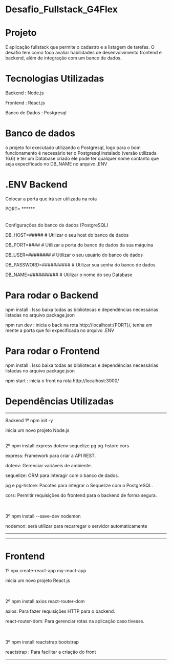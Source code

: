 # Desafio_Fullstack_G4Flex

# Projeto
É aplicação fullstack que permite o cadastro e a listagem de tarefas. O
desafio tem como foco avaliar habilidades de desenvolvimento frontend e backend,
além de integração com um banco de dados.

# Tecnologias Utilizadas
Backend : Node.js  

Frontend : React.js  

Banco de Dados : Postgresql  


# Banco de dados
o projeto foi executado utilizando o Postgresql, logo para o bom funcionamento é necessário ter o Postgresql instalado (versão utilizada 16.6) e ter um Database criado ele pode ter qualquer nome contanto que seja expecificado no DB_NAME no arquivo .ENV 

# .ENV Backend
Colocar a porta que irá ser utilizada na rota  

PORT= ******  
<br><br/>
Configurações do banco de dados (PostgreSQL)  

DB_HOST=#####            # Utilizar o seu host do banco de dados  

DB_PORT=####             # Utilizar a porta do banco de dados da sua máquina  

DB_USER=########         # Utilizar o seu usuário do banco de dados  

DB_PASSWORD=##########   # Utilizar sua senha do banco de dados  

DB_NAME=##########       # Utilizar o nome do seu Database

# Para rodar o Backend
npm install : Isso baixa todas as bibliotecas e dependências necessárias listadas no arquivo package.json  

npm run dev : inicia o back na rota http://localhost:{PORT}/, tenha em mente a porta que foi expecificada no arquivo .ENV

# Para rodar o Frontend
npm install : Isso baixa todas as bibliotecas e dependências necessárias listadas no arquivo package.json  

npm start : inicia o front na rota http://localhost:3000/

# Dependências Utilizadas
*******
Backend
1º npm init -y  

inicia um novo projeto Node.js
<br><br/>

2º npm install express dotenv sequelize pg pg-hstore cors  

express: Framework para criar a API REST.  

dotenv: Gerenciar variáveis de ambiente.  

sequelize: ORM para interagir com o banco de dados.  

pg e pg-hstore: Pacotes para integrar o Sequelize com o PostgreSQL.  

cors: Permitir requisições do frontend para o backend de forma segura.  
<br><br/>

3º npm install --save-dev nodemon  

nodemon: será utilizar para recarregar o servidor automaticamente

*******
*******
# Frontend
1º npx create-react-app my-react-app  

inicia um novo projeto React.js  
<br><br/>

2º npm install axios react-router-dom  

axios: Para fazer requisições HTTP para o backend.  

react-router-dom: Para gerenciar rotas na aplicação caso tivesse.  
<br><br/>

3º npm install reactstrap bootstrap  

reactstrap : Para facilitar a criação do front

*******